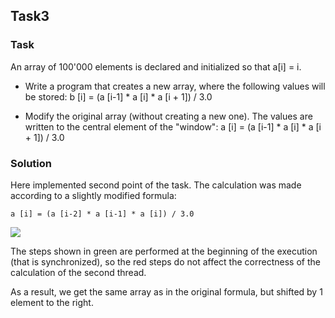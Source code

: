 ## Task3
### Task
An array of 100'000 elements is declared and initialized so that a[i] = i.

- Write a program that creates a new array, where the following values will be stored: b [i] = (a [i-1] * a [i] * a [i + 1]) / 3.0

* Modify the original array (without creating a new one). The values are written to the central element of the "window": a [i] = (a [i-1] * a [i] * a [i + 1]) / 3.0

### Solution
Here implemented second point of the task. The calculation was made according to a slightly modified formula:
```
a [i] = (a [i-2] * a [i-1] * a [i]) / 3.0
```
![](https://github.com/ilkoch008/OpenMP_tasks/blob/master/task3/steps.png?raw=true)

The steps shown in green are performed at the beginning of the execution (that is synchronized), 
so the red steps do not affect the correctness of the calculation of the second thread.

As a result, we get the same array as in the original formula, but shifted by 1 element to the right.
